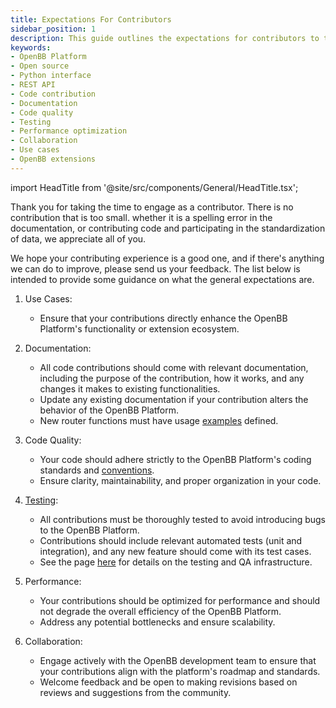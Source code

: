 ```yaml
---
title: Expectations For Contributors
sidebar_position: 1
description: This guide outlines the expectations for contributors to the OpenBB Platform. It covers aspects such as use cases, documentation, code quality, testing, performance, and collaboration. Whether you're enhancing functionality, building extensions, or contributing code.
keywords:
- OpenBB Platform
- Open source
- Python interface
- REST API
- Code contribution
- Documentation
- Code quality
- Testing
- Performance optimization
- Collaboration
- Use cases
- OpenBB extensions
---
```


import HeadTitle from '@site/src/components/General/HeadTitle.tsx';

<HeadTitle title="Expectations For Contributors - Contributor Guidelines - Development | OpenBB Platform Docs" />

Thank you for taking the time to engage as a contributor. There is no contribution that is too small.
whether it is a spelling error in the documentation, or contributing code and participating in the
standardization of data, we appreciate all of you.

We hope your contributing experience is a good one, and if there's anything we can do to improve, please send us your feedback.
The list below is intended to provide some guidance on what the general expectations are.

1. Use Cases:
   - Ensure that your contributions directly enhance the OpenBB Platform's functionality or extension ecosystem.

2. Documentation:
   - All code contributions should come with relevant documentation, including the purpose of the contribution, how it works, and any changes it makes to existing functionalities.
   - Update any existing documentation if your contribution alters the behavior of the OpenBB Platform.
   - New router functions must have usage [examples](contributing/function_examples) defined.

3. Code Quality:
   - Your code should adhere strictly to the OpenBB Platform's coding standards and [conventions](architecture_overview).
   - Ensure clarity, maintainability, and proper organization in your code.

4. [Testing](tests):
   - All contributions must be thoroughly tested to avoid introducing bugs to the OpenBB Platform.
   - Contributions should include relevant automated tests (unit and integration), and any new feature should come with its test cases.
   - See the page [here](tests) for details on the testing and QA infrastructure.

5. Performance:
   - Your contributions should be optimized for performance and should not degrade the overall efficiency of the OpenBB Platform.
   - Address any potential bottlenecks and ensure scalability.

6. Collaboration:
   - Engage actively with the OpenBB development team to ensure that your contributions align with the platform's roadmap and standards.
   - Welcome feedback and be open to making revisions based on reviews and suggestions from the community.
